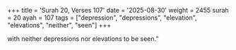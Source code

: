 +++
title = 'Surah 20, Verses 107'
date = '2025-08-30'
weight = 2455
surah = 20
ayah = 107
tags = ["depression", "depressions", "elevation", "elevations", "neither", "seen"]
+++

with neither depressions nor elevations to be seen.”